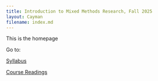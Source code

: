 ```yaml
---
title: Introduction to Mixed Methods Research, Fall 2025
layout: Cayman
filename: index.md
---
```

This is the homepage

Go to:

[Syllabus](resources/syllabus.md)

[Course Readings](resources/readings.md)
